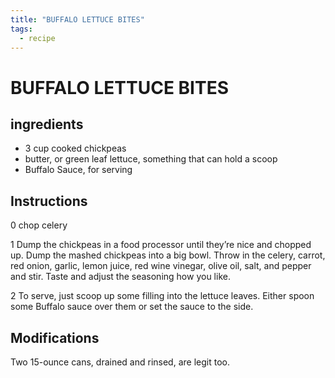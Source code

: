 ```yaml
---
title: "BUFFALO LETTUCE BITES"
tags:
  - recipe
---
```

# BUFFALO LETTUCE BITES

## ingredients
* 3 cup cooked chickpeas
* butter, or green leaf lettuce, something that can hold a scoop 
* Buffalo Sauce, for serving 

## Instructions
0 chop celery

1 Dump the chickpeas in a food processor until they’re nice and chopped up. 
Dump the mashed chickpeas into a big bowl. 
Throw in the celery, carrot, red onion, garlic, lemon juice, red wine vinegar, olive oil, salt, and pepper and stir. 
Taste and adjust the seasoning how you like.

2 To serve, just scoop up some filling into the lettuce leaves. 
Either spoon some Buffalo sauce over them or set the sauce to the side.

## Modifications
Two 15-ounce cans, drained and rinsed, are legit too.
